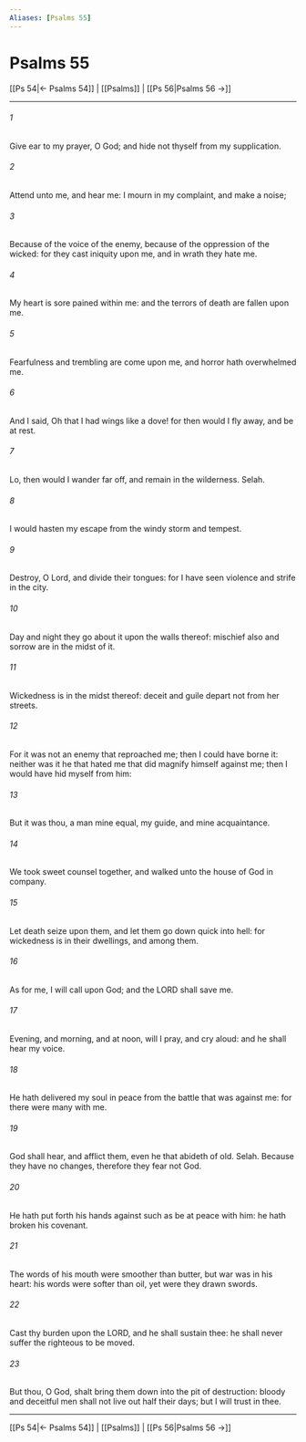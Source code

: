 ```yaml
---
Aliases: [Psalms 55]
---
```

# Psalms 55

[[Ps 54|← Psalms 54]] | [[Psalms]] | [[Ps 56|Psalms 56 →]]
***



###### 1 
Give ear to my prayer, O God; and hide not thyself from my supplication. 

###### 2 
Attend unto me, and hear me: I mourn in my complaint, and make a noise; 

###### 3 
Because of the voice of the enemy, because of the oppression of the wicked: for they cast iniquity upon me, and in wrath they hate me. 

###### 4 
My heart is sore pained within me: and the terrors of death are fallen upon me. 

###### 5 
Fearfulness and trembling are come upon me, and horror hath overwhelmed me. 

###### 6 
And I said, Oh that I had wings like a dove! for then would I fly away, and be at rest. 

###### 7 
Lo, then would I wander far off, and remain in the wilderness. Selah. 

###### 8 
I would hasten my escape from the windy storm and tempest. 

###### 9 
Destroy, O Lord, and divide their tongues: for I have seen violence and strife in the city. 

###### 10 
Day and night they go about it upon the walls thereof: mischief also and sorrow are in the midst of it. 

###### 11 
Wickedness is in the midst thereof: deceit and guile depart not from her streets. 

###### 12 
For it was not an enemy that reproached me; then I could have borne it: neither was it he that hated me that did magnify himself against me; then I would have hid myself from him: 

###### 13 
But it was thou, a man mine equal, my guide, and mine acquaintance. 

###### 14 
We took sweet counsel together, and walked unto the house of God in company. 

###### 15 
Let death seize upon them, and let them go down quick into hell: for wickedness is in their dwellings, and among them. 

###### 16 
As for me, I will call upon God; and the LORD shall save me. 

###### 17 
Evening, and morning, and at noon, will I pray, and cry aloud: and he shall hear my voice. 

###### 18 
He hath delivered my soul in peace from the battle that was against me: for there were many with me. 

###### 19 
God shall hear, and afflict them, even he that abideth of old. Selah. Because they have no changes, therefore they fear not God. 

###### 20 
He hath put forth his hands against such as be at peace with him: he hath broken his covenant. 

###### 21 
The words of his mouth were smoother than butter, but war was in his heart: his words were softer than oil, yet were they drawn swords. 

###### 22 
Cast thy burden upon the LORD, and he shall sustain thee: he shall never suffer the righteous to be moved. 

###### 23 
But thou, O God, shalt bring them down into the pit of destruction: bloody and deceitful men shall not live out half their days; but I will trust in thee.

***
[[Ps 54|← Psalms 54]] | [[Psalms]] | [[Ps 56|Psalms 56 →]]
